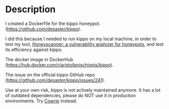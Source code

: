 # Description

I created a Dockerfile for the kippo honeypot. (https://github.com/desaster/kippo).

I did this because I needed to run kippo on my local machine, in order to test my tool, [Honeyscanner: a vulnerability analyzer for honeypots](https://github.com/honeynet/honeyscanner), and test its efficiency against kippo.

The docker image in DockerHub (https://hub.docker.com/r/aristofanischionis/kippo).

The issue on the official kippo GitHub repo (https://github.com/desaster/kippo/issues/241).

Use at your own risk, kippo is not actively maintained anymore. It has a lot of outdated dependencies, please do NOT use it in production environments. Try [Cowrie](https://github.com/cowrie/cowrie) instead.
